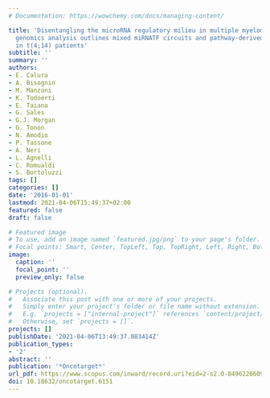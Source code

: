 ```yaml
---
# Documentation: https://wowchemy.com/docs/managing-content/

title: 'Disentangling the microRNA regulatory milieu in multiple myeloma: Integrative
  genomics analysis outlines mixed miRNATF circuits and pathway-derived networks modulated
  in t(4;14) patients'
subtitle: ''
summary: ''
authors:
- E. Calura
- A. Bisognin
- M. Manzoni
- K. Todoerti
- E. Taiana
- G. Sales
- G.J. Morgan
- G. Tonon
- N. Amodio
- P. Tassone
- A. Neri
- L. Agnelli
- C. Romualdi
- S. Bortoluzzi
tags: []
categories: []
date: '2016-01-01'
lastmod: 2021-04-06T15:49:37+02:00
featured: false
draft: false

# Featured image
# To use, add an image named `featured.jpg/png` to your page's folder.
# Focal points: Smart, Center, TopLeft, Top, TopRight, Left, Right, BottomLeft, Bottom, BottomRight.
image:
  caption: ''
  focal_point: ''
  preview_only: false

# Projects (optional).
#   Associate this post with one or more of your projects.
#   Simply enter your project's folder or file name without extension.
#   E.g. `projects = ["internal-project"]` references `content/project/deep-learning/index.md`.
#   Otherwise, set `projects = []`.
projects: []
publishDate: '2021-04-06T13:49:37.083414Z'
publication_types:
- '2'
abstract: ''
publication: '*Oncotarget*'
url_pdf: https://www.scopus.com/inward/record.uri?eid=2-s2.0-84962266096&doi=10.18632%2foncotarget.6151&partnerID=40&md5=065cb9d164b64152611ffce8403b54d7
doi: 10.18632/oncotarget.6151
---
```

